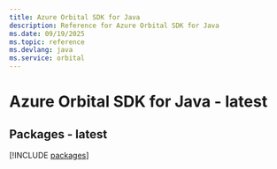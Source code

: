 ```yaml
---
title: Azure Orbital SDK for Java
description: Reference for Azure Orbital SDK for Java
ms.date: 09/19/2025
ms.topic: reference
ms.devlang: java
ms.service: orbital
---
```

# Azure Orbital SDK for Java - latest
## Packages - latest
[!INCLUDE [packages](orbital-index.md)]
